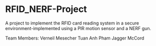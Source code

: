 RFID_NERF-Project
=================

A project to implement the RFID card reading system in a secure environment-implemented using a PIR motion sensor and a NERF gun.

Team Members:
Verneil Mesecher
Tuan Anh Pham
Jagger McCord

